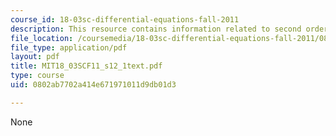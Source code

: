 ```yaml
---
course_id: 18-03sc-differential-equations-fall-2011
description: This resource contains information related to second order physical systems.
file_location: /coursemedia/18-03sc-differential-equations-fall-2011/0802ab7702a414e671971011d9db01d3_MIT18_03SCF11_s12_1text.pdf
file_type: application/pdf
layout: pdf
title: MIT18_03SCF11_s12_1text.pdf
type: course
uid: 0802ab7702a414e671971011d9db01d3

---
```

None